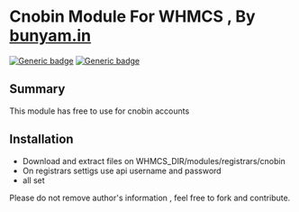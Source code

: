 # Cnobin Module For WHMCS , By [bunyam.in](https://bunyam.in)

[![Generic badge](https://img.shields.io/badge/stability-stable-<COLOR>.svg)](https://bunyam.in/) [![Generic badge](https://img.shields.io/badge/minimum_whmcs_version-6.0-<COLOR>.svg)](https://bunyam.in/)


## Summary

This module has free to use for cnobin accounts

## Installation

- Download and extract files on WHMCS_DIR/modules/registrars/cnobin
- On registrars settigs use api username and password
- all set

Please do not remove author's information , feel free to fork and contribute.


